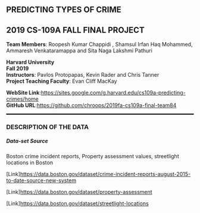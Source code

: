 ## PREDICTING TYPES OF CRIME

## 2019 CS-109A FALL FINAL PROJECT

**Team Members**: Roopesh Kumar Chappidi , Shamsul Irfan Haq Mohammed, Ammaresh Venkataramappa and Sita Naga Lakshmi Pathuri<br/>


**Harvard University**<br/> 
**Fall 2019**<br/>
**Instructors**: Pavlos Protopapas, Kevin Rader and Chris Tanner<br/>
**Project Teaching Faculty**: Evan Cliff MacKay

**WebSite Link**:https://sites.google.com/g.harvard.edu/cs109a-predicting-crimes/home<br/>
**GitHub URL**:https://github.com/chroops/2019fa-cs109a-final-team84

<hr style="height:2pt">


### DESCRIPTION OF THE DATA
##### Data-set Source 

Boston crime incident reports, Property assessment values, streetlight locations in Boston

[Link]https://data.boston.gov/dataset/crime-incident-reports-august-2015-to-date-source-new-system

[Link]https://data.boston.gov/dataset/property-assessment

[Link]https://data.boston.gov/dataset/streetlight-locations
